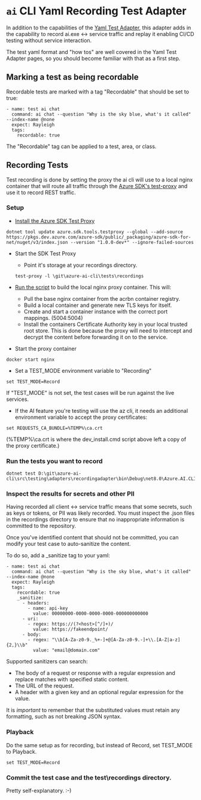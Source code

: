 # `ai` CLI Yaml Recording Test Adapter

In addition to the capabilities of the [Yaml Test Adapter](https://github.com/Azure/azure-ai-cli/tree/main/src/testing/adapters/testadapter), this adapter adds in the capability to record ai.exe <-> service traffic and replay it enabling CI/CD testing without service interaction.

The test yaml format and "how tos" are well covered in the Yaml Test Adapter pages, so you should become familiar with that as a first step.

## Marking a test as being recordable

Recordable tests are marked with a tag "Recordable" that should be set to true:
```
- name: test ai chat
  command: ai chat --question "Why is the sky blue, what's it called" --index-name @none
  expect: Rayleigh
  tags: 
    recordable: true
```

The "Recordable" tag can be applied to a test, area, or class.

## Recording Tests

Test recording is done by setting the proxy the ai cli will use to a local nginx container that will route all traffic through the [Azure SDK's test-proxy](https://github.com/Azure/azure-sdk-tools/blob/main/tools/test-proxy/Azure.Sdk.Tools.TestProxy/README.md) and use it to record REST traffic.

### Setup

* [Install the Azure SDK Test Proxy](https://github.com/Azure/azure-sdk-tools/blob/main/tools/test-proxy/Azure.Sdk.Tools.TestProxy/README.md#installation)
```
dotnet tool update azure.sdk.tools.testproxy --global --add-source https://pkgs.dev.azure.com/azure-sdk/public/_packaging/azure-sdk-for-net/nuget/v3/index.json --version "1.0.0-dev*" --ignore-failed-sources
```
* Start the SDK Test Proxy
  * Point it's storage at your recordings directory.
  ```
  test-proxy -l \git\azure-ai-cli\tests\recordings
  ```

* [Run the script](../recordproxy/dev_insall.cmd) to build the local nginx proxy container.
This will:
  * Pull the base nginx container from the acrbn container registry.
  *  Build a local container and generate new TLS keys for itself.
  * Create and start a container instance with the correct port mappings. (5004:5004)
  * Install the containers Certificate Authority key in your local trusted root store. This is done because the proxy will need to intercept and decrypt the content before forwarding it on to the service.

* Start the proxy container
```
docker start nginx
```
* Set a TEST_MODE environment variable to "Recording"
```
set TEST_MODE=Record
```
If "TEST_MODE" is not set, the test cases will be run against the live services.

* If the AI feature you're testing will use the az cli, it needs an additional environment variable to accept the proxy certificates:
```
set REQUESTS_CA_BUNDLE=%TEMP%\ca.crt
```
(%TEMP%\ca.crt is where the dev_install.cmd script above left a copy of the proxy certificate.)

### Run the tests you want to record
```
dotnet test D:\git\azure-ai-cli\src\testing\adapters\recordingadapter\bin\Debug\net8.0\Azure.AI.CLI.RecordedTestAdapter.dll
```

### Inspect the results for secrets and other PII
Having recorded all client <-> service traffic means that some secrets, such as keys or tokens, or PII was likely recorded. You must inspect the .json files in the recordings directory to ensure that no inappropriate information is committed to the repository.

Once you've identified content that should not be committed, you can modify your test case to auto-sanitize the content.

To do so, add a _sanitize tag to your yaml:

```
- name: test ai chat
  command: ai chat --question "Why is the sky blue, what's it called" --index-name @none
  expect: Rayleigh
  tags: 
    recordable: true
    _sanitize:
      - headers:
        - name: api-key
          value: 00000000-0000-0000-0000-000000000000
      - uri:
        - regex: https://(?<host>[^/]+)/
          value: https://fakeendpoint/
      - body:
        - regex: "\\b[A-Za-z0-9._%+-]+@[A-Za-z0-9.-]+\\.[A-Z|a-z]{2,}\\b"
          value: "email@domain.com"
```
Supported sanitizers can search:
- The body of a request or response with a regular expression and replace matches with specified static content. 
- The URL of the request.
- A header with a given key and an optional regular expression for the value.

It is *important* to remember that the substituted values must retain any formatting, such as not breaking JSON syntax.

### Playback
Do the same setup as for recording, but instead of Record, set TEST_MODE to Playback.
```
set TEST_MODE=Record
```
### Commit the test case and the test\recordings directory.

Pretty self-explanatory. :-)